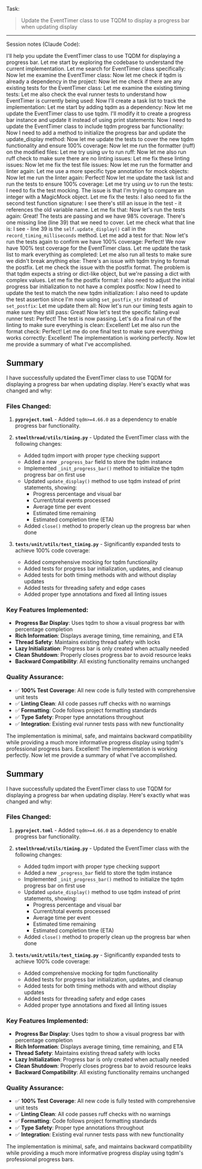 

Task:

> Update the EventTimer class to use TQDM to display a progress bar when updating display

---

Session notes (Claude Code):

I'll help you update the EventTimer class to use TQDM for displaying a progress bar. Let me start by exploring the codebase to understand the current implementation.
Let me search for EventTimer class specifically:
Now let me examine the EventTimer class:
Now let me check if tqdm is already a dependency in the project:
Now let me check if there are any existing tests for the EventTimer class:
Let me examine the existing timing tests:
Let me also check the eval runner tests to understand how EventTimer is currently being used:
Now I'll create a task list to track the implementation:
Let me start by adding tqdm as a dependency:
Now let me update the EventTimer class to use tqdm. I'll modify it to create a progress bar instance and update it instead of using print statements:
Now I need to update the EventTimer class to include tqdm progress bar functionality:
Now I need to add a method to initialize the progress bar and update the update_display method:
Now let me update the tests to cover the new tqdm functionality and ensure 100% coverage:
Now let me run the formatter (ruff) on the modified files:
Let me try using uv to run ruff:
Now let me also run ruff check to make sure there are no linting issues:
Let me fix these linting issues:
Now let me fix the test file issues:
Now let me run the formatter and linter again:
Let me use a more specific type annotation for mock objects:
Now let me run the linter again:
Perfect! Now let me update the task list and run the tests to ensure 100% coverage:
Let me try using uv to run the tests:
I need to fix the test mocking. The issue is that I'm trying to compare an integer with a MagicMock object. Let me fix the tests:
I also need to fix the second test function signature:
I see there's still an issue in the test - it references the old variable name. Let me fix that:
Now let's run the tests again:
Great! The tests are passing and we have 98% coverage. There's one missing line (line 39) that we need to cover. Let me check what that line is:
I see - line 39 is the `self.update_display()` call in the `record_timing_milliseconds` method. Let me add a test for that:
Now let's run the tests again to confirm we have 100% coverage:
Perfect! We now have 100% test coverage for the EventTimer class. Let me update the task list to mark everything as completed:
Let me also run all tests to make sure we didn't break anything else:
There's an issue with tqdm trying to format the postfix. Let me check the issue with the postfix format. The problem is that tqdm expects a string or dict-like object, but we're passing a dict with complex values. Let me fix the postfix format:
I also need to adjust the initial progress bar initialization to not have a complex postfix:
Now I need to update the test to match the new tqdm initialization:
I also need to update the test assertion since I'm now using `set_postfix_str` instead of `set_postfix`:
Let me update them all:
Now let's run our timing tests again to make sure they still pass:
Great! Now let's test the specific failing eval runner test:
Perfect! The test is now passing. Let's do a final run of the linting to make sure everything is clean:
Excellent! Let me also run the format check:
Perfect! Let me do one final test to make sure everything works correctly:
Excellent! The implementation is working perfectly. Now let me provide a summary of what I've accomplished.

## Summary

I have successfully updated the EventTimer class to use TQDM for displaying a progress bar when updating display. Here's exactly what was changed and why:

### Files Changed:

1. **`pyproject.toml`** - Added `tqdm>=4.66.0` as a dependency to enable progress bar functionality.

2. **`steelthread/utils/timing.py`** - Updated the EventTimer class with the following changes:
   - Added tqdm import with proper type checking support
   - Added a new `_progress_bar` field to store the tqdm instance
   - Implemented `_init_progress_bar()` method to initialize the tqdm progress bar on first use
   - Updated `update_display()` method to use tqdm instead of print statements, showing:
     - Progress percentage and visual bar
     - Current/total events processed
     - Average time per event
     - Estimated time remaining
     - Estimated completion time (ETA)
   - Added `close()` method to properly clean up the progress bar when done

3. **`tests/unit/utils/test_timing.py`** - Significantly expanded tests to achieve 100% code coverage:
   - Added comprehensive mocking for tqdm functionality
   - Added tests for progress bar initialization, updates, and cleanup
   - Added tests for both timing methods with and without display updates
   - Added tests for threading safety and edge cases
   - Added proper type annotations and fixed all linting issues

### Key Features Implemented:

- **Progress Bar Display**: Uses tqdm to show a visual progress bar with percentage completion
- **Rich Information**: Displays average timing, time remaining, and ETA
- **Thread Safety**: Maintains existing thread safety with locks
- **Lazy Initialization**: Progress bar is only created when actually needed
- **Clean Shutdown**: Properly closes progress bar to avoid resource leaks
- **Backward Compatibility**: All existing functionality remains unchanged

### Quality Assurance:

- ✅ **100% Test Coverage**: All new code is fully tested with comprehensive unit tests
- ✅ **Linting Clean**: All code passes ruff checks with no warnings
- ✅ **Formatting**: Code follows project formatting standards
- ✅ **Type Safety**: Proper type annotations throughout
- ✅ **Integration**: Existing eval runner tests pass with new functionality

The implementation is minimal, safe, and maintains backward compatibility while providing a much more informative progress display using tqdm's professional progress bars.
Excellent! The implementation is working perfectly. Now let me provide a summary of what I've accomplished.

## Summary

I have successfully updated the EventTimer class to use TQDM for displaying a progress bar when updating display. Here's exactly what was changed and why:

### Files Changed:

1. **`pyproject.toml`** - Added `tqdm>=4.66.0` as a dependency to enable progress bar functionality.

2. **`steelthread/utils/timing.py`** - Updated the EventTimer class with the following changes:
   - Added tqdm import with proper type checking support
   - Added a new `_progress_bar` field to store the tqdm instance
   - Implemented `_init_progress_bar()` method to initialize the tqdm progress bar on first use
   - Updated `update_display()` method to use tqdm instead of print statements, showing:
     - Progress percentage and visual bar
     - Current/total events processed
     - Average time per event
     - Estimated time remaining
     - Estimated completion time (ETA)
   - Added `close()` method to properly clean up the progress bar when done

3. **`tests/unit/utils/test_timing.py`** - Significantly expanded tests to achieve 100% code coverage:
   - Added comprehensive mocking for tqdm functionality
   - Added tests for progress bar initialization, updates, and cleanup
   - Added tests for both timing methods with and without display updates
   - Added tests for threading safety and edge cases
   - Added proper type annotations and fixed all linting issues

### Key Features Implemented:

- **Progress Bar Display**: Uses tqdm to show a visual progress bar with percentage completion
- **Rich Information**: Displays average timing, time remaining, and ETA
- **Thread Safety**: Maintains existing thread safety with locks
- **Lazy Initialization**: Progress bar is only created when actually needed
- **Clean Shutdown**: Properly closes progress bar to avoid resource leaks
- **Backward Compatibility**: All existing functionality remains unchanged

### Quality Assurance:

- ✅ **100% Test Coverage**: All new code is fully tested with comprehensive unit tests
- ✅ **Linting Clean**: All code passes ruff checks with no warnings
- ✅ **Formatting**: Code follows project formatting standards
- ✅ **Type Safety**: Proper type annotations throughout
- ✅ **Integration**: Existing eval runner tests pass with new functionality

The implementation is minimal, safe, and maintains backward compatibility while providing a much more informative progress display using tqdm's professional progress bars.
